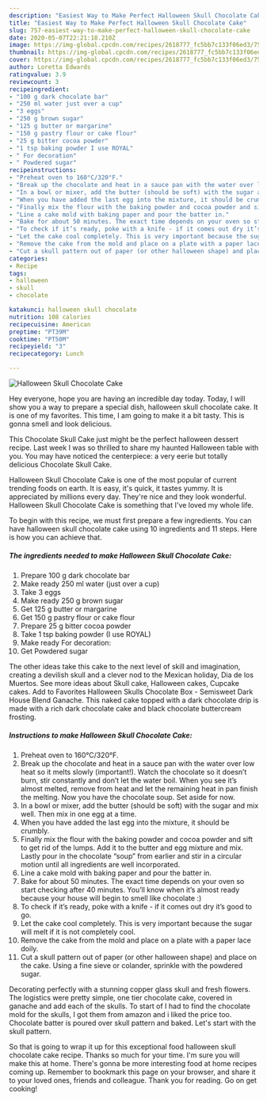 ```yaml
---
description: "Easiest Way to Make Perfect Halloween Skull Chocolate Cake"
title: "Easiest Way to Make Perfect Halloween Skull Chocolate Cake"
slug: 757-easiest-way-to-make-perfect-halloween-skull-chocolate-cake
date: 2020-05-07T22:21:18.210Z
image: https://img-global.cpcdn.com/recipes/2618777_fc5bb7c133f06ed3/751x532cq70/halloween-skull-chocolate-cake-recipe-main-photo.jpg
thumbnail: https://img-global.cpcdn.com/recipes/2618777_fc5bb7c133f06ed3/751x532cq70/halloween-skull-chocolate-cake-recipe-main-photo.jpg
cover: https://img-global.cpcdn.com/recipes/2618777_fc5bb7c133f06ed3/751x532cq70/halloween-skull-chocolate-cake-recipe-main-photo.jpg
author: Loretta Edwards
ratingvalue: 3.9
reviewcount: 3
recipeingredient:
- "100 g dark chocolate bar"
- "250 ml water just over a cup"
- "3 eggs"
- "250 g brown sugar"
- "125 g butter or margarine"
- "150 g pastry flour or cake flour"
- "25 g bitter cocoa powder"
- "1 tsp baking powder I use ROYAL"
- " For decoration"
- " Powdered sugar"
recipeinstructions:
- "Preheat oven to 160°C/320°F."
- "Break up the chocolate and heat in a sauce pan with the water over low heat so it melts slowly (important!). Watch the chocolate so it doesn’t burn, stir constantly and don’t let the water boil. When you see it’s almost melted, remove from heat and let the remaining heat in pan finish the melting. Now you have the chocolate soup. Set aside for now."
- "In a bowl or mixer, add the butter (should be soft) with the sugar and mix well. Then mix in one egg at a time."
- "When you have added the last egg into the mixture, it should be crumbly."
- "Finally mix the flour with the baking powder and cocoa powder and sift to get rid of the lumps. Add it to the butter and egg mixture and mix. Lastly pour in the chocolate “soup” from earlier and stir in a circular motion until all ingredients are well incorporated."
- "Line a cake mold with baking paper and pour the batter in."
- "Bake for about 50 minutes. The exact time depends on your oven so start checking after 40 minutes. You’ll know when it’s almost ready because your house will begin to smell like chocolate :)"
- "To check if it’s ready, poke with a knife - if it comes out dry it’s good to go."
- "Let the cake cool completely. This is very important because the sugar will melt if it is not completely cool."
- "Remove the cake from the mold and place on a plate with a paper lace doily."
- "Cut a skull pattern out of paper (or other halloween shape) and place on the cake. Using a fine sieve or colander, sprinkle with the powdered sugar."
categories:
- Recipe
tags:
- halloween
- skull
- chocolate

katakunci: halloween skull chocolate 
nutrition: 108 calories
recipecuisine: American
preptime: "PT39M"
cooktime: "PT50M"
recipeyield: "3"
recipecategory: Lunch

---
```



![Halloween Skull Chocolate Cake](https://img-global.cpcdn.com/recipes/2618777_fc5bb7c133f06ed3/751x532cq70/halloween-skull-chocolate-cake-recipe-main-photo.jpg)

Hey everyone, hope you are having an incredible day today. Today, I will show you a way to prepare a special dish, halloween skull chocolate cake. It is one of my favorites. This time, I am going to make it a bit tasty. This is gonna smell and look delicious.

This Chocolate Skull Cake just might be the perfect halloween dessert recipe. Last week I was so thrilled to share my haunted Halloween table with you. You may have noticed the centerpiece: a very eerie but totally delicious Chocolate Skull Cake.

Halloween Skull Chocolate Cake is one of the most popular of current trending foods on earth. It is easy, it's quick, it tastes yummy. It is appreciated by millions every day. They're nice and they look wonderful. Halloween Skull Chocolate Cake is something that I've loved my whole life.


To begin with this recipe, we must first prepare a few ingredients. You can have halloween skull chocolate cake using 10 ingredients and 11 steps. Here is how you can achieve that.

<!--inarticleads1-->

##### The ingredients needed to make Halloween Skull Chocolate Cake:

1. Prepare 100 g dark chocolate bar
1. Make ready 250 ml water (just over a cup)
1. Take 3 eggs
1. Make ready 250 g brown sugar
1. Get 125 g butter or margarine
1. Get 150 g pastry flour or cake flour
1. Prepare 25 g bitter cocoa powder
1. Take 1 tsp baking powder (I use ROYAL)
1. Make ready  For decoration:
1. Get  Powdered sugar


The other ideas take this cake to the next level of skill and imagination, creating a devilish skull and a clever nod to the Mexican holiday, Dia de los Muertos. See more ideas about Skull cake, Halloween cakes, Cupcake cakes. Add to Favorites Halloween Skulls Chocolate Box - Semisweet Dark House Blend Ganache. This naked cake topped with a dark chocolate drip is made with a rich dark chocolate cake and black chocolate buttercream frosting. 

<!--inarticleads2-->

##### Instructions to make Halloween Skull Chocolate Cake:

1. Preheat oven to 160°C/320°F.
1. Break up the chocolate and heat in a sauce pan with the water over low heat so it melts slowly (important!). Watch the chocolate so it doesn’t burn, stir constantly and don’t let the water boil. When you see it’s almost melted, remove from heat and let the remaining heat in pan finish the melting. Now you have the chocolate soup. Set aside for now.
1. In a bowl or mixer, add the butter (should be soft) with the sugar and mix well. Then mix in one egg at a time.
1. When you have added the last egg into the mixture, it should be crumbly.
1. Finally mix the flour with the baking powder and cocoa powder and sift to get rid of the lumps. Add it to the butter and egg mixture and mix. Lastly pour in the chocolate “soup” from earlier and stir in a circular motion until all ingredients are well incorporated.
1. Line a cake mold with baking paper and pour the batter in.
1. Bake for about 50 minutes. The exact time depends on your oven so start checking after 40 minutes. You’ll know when it’s almost ready because your house will begin to smell like chocolate :)
1. To check if it’s ready, poke with a knife - if it comes out dry it’s good to go.
1. Let the cake cool completely. This is very important because the sugar will melt if it is not completely cool.
1. Remove the cake from the mold and place on a plate with a paper lace doily.
1. Cut a skull pattern out of paper (or other halloween shape) and place on the cake. Using a fine sieve or colander, sprinkle with the powdered sugar.


Decorating perfectly with a stunning copper glass skull and fresh flowers. The logistics were pretty simple, one tier chocolate cake, covered in ganache and add each of the skulls. To start of I had to find the chocolate mold for the skulls, I got them from amazon and i liked the price too. Chocolate batter is poured over skull pattern and baked. Let&#39;s start with the skull pattern. 

So that is going to wrap it up for this exceptional food halloween skull chocolate cake recipe. Thanks so much for your time. I'm sure you will make this at home. There's gonna be more interesting food at home recipes coming up. Remember to bookmark this page on your browser, and share it to your loved ones, friends and colleague. Thank you for reading. Go on get cooking!

